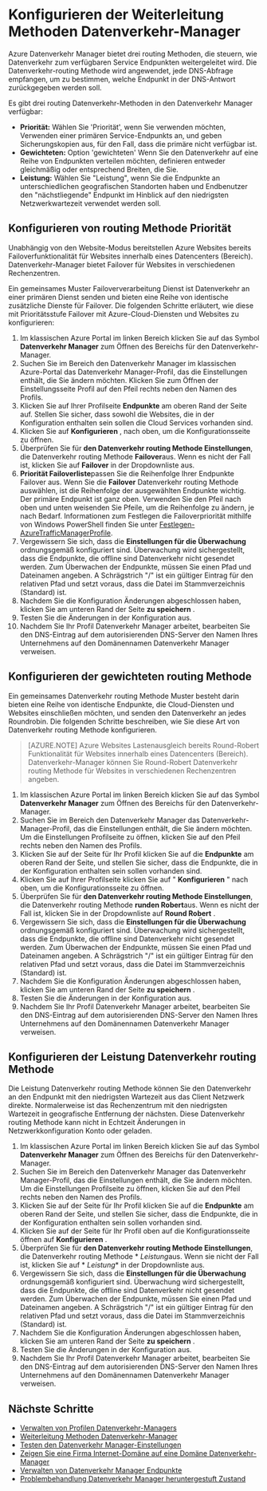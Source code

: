 <properties
    pageTitle="Weiterleitung Methoden Datenverkehr Manager konfigurieren | Microsoft Azure"
    description="In diesem Artikel wird erläutert, wie konfiguriert unterschiedliche Weiterleitung Methoden in den Datenverkehr Manager"
    services="traffic-manager"
    documentationCenter=""
    authors="sdwheeler"
    manager="carmonm"
    editor=""
/>
<tags
    ms.service="traffic-manager"
    ms.devlang="na"
    ms.topic="article"
    ms.tgt_pltfrm="na"
    ms.workload="infrastructure-services"
   ms.date="10/18/2016"
   ms.author="sewhee" />
<!-- repub for nofollow -->

# <a name="configure-traffic-manager-routing-methods"></a>Konfigurieren der Weiterleitung Methoden Datenverkehr-Manager

Azure Datenverkehr Manager bietet drei routing Methoden, die steuern, wie Datenverkehr zum verfügbaren Service Endpunkten weitergeleitet wird. Die Datenverkehr-routing Methode wird angewendet, jede DNS-Abfrage empfangen, um zu bestimmen, welche Endpunkt in der DNS-Antwort zurückgegeben werden soll.

Es gibt drei routing Datenverkehr-Methoden in den Datenverkehr Manager verfügbar:

- **Priorität:** Wählen Sie 'Priorität', wenn Sie verwenden möchten, Verwenden einer primären Service-Endpunkts an, und geben Sicherungskopien aus, für den Fall, dass die primäre nicht verfügbar ist.
- **Gewichteten:** Option 'gewichteten' Wenn Sie den Datenverkehr auf eine Reihe von Endpunkten verteilen möchten, definieren entweder gleichmäßig oder entsprechend Breiten, die Sie.
- **Leistung:** Wählen Sie "Leistung", wenn Sie die Endpunkte an unterschiedlichen geografischen Standorten haben und Endbenutzer den "nächstliegende" Endpunkt im Hinblick auf den niedrigsten Netzwerkwartezeit verwendet werden soll.

## <a name="configure-priority-routing-method"></a>Konfigurieren von routing Methode Priorität

Unabhängig von den Website-Modus bereitstellen Azure Websites bereits Failoverfunktionalität für Websites innerhalb eines Datencenters (Bereich). Datenverkehr-Manager bietet Failover für Websites in verschiedenen Rechenzentren.

Ein gemeinsames Muster Failoververarbeitung Dienst ist Datenverkehr an einer primären Dienst senden und bieten eine Reihe von identische zusätzliche Dienste für Failover. Die folgenden Schritte erläutert, wie diese mit Prioritätsstufe Failover mit Azure-Cloud-Diensten und Websites zu konfigurieren:

1. Im klassischen Azure Portal im linken Bereich klicken Sie auf das Symbol **Datenverkehr Manager** zum Öffnen des Bereichs für den Datenverkehr-Manager.
2. Suchen Sie im Bereich den Datenverkehr Manager im klassischen Azure-Portal das Datenverkehr Manager-Profil, das die Einstellungen enthält, die Sie ändern möchten. Klicken Sie zum Öffnen der Einstellungsseite Profil auf den Pfeil rechts neben den Namen des Profils.
3. Klicken Sie auf Ihrer Profilseite **Endpunkte** am oberen Rand der Seite auf. Stellen Sie sicher, dass sowohl die Websites, die in der Konfiguration enthalten sein sollen die Cloud Services vorhanden sind.
4. Klicken Sie auf **Konfigurieren** , nach oben, um die Konfigurationsseite zu öffnen.
5. Überprüfen Sie für **den Datenverkehr routing Methode Einstellungen**, die Datenverkehr routing Methode **Failover**aus. Wenn es nicht der Fall ist, klicken Sie auf **Failover** in der Dropdownliste aus.
6. **Priorität Failoverliste**passen Sie die Reihenfolge Ihrer Endpunkte Failover aus. Wenn Sie die **Failover** Datenverkehr routing Methode auswählen, ist die Reihenfolge der ausgewählten Endpunkte wichtig. Der primäre Endpunkt ist ganz oben. Verwenden Sie den Pfeil nach oben und unten weisenden Sie Pfeile, um die Reihenfolge zu ändern, je nach Bedarf. Informationen zum Festlegen die Failoverpriorität mithilfe von Windows PowerShell finden Sie unter [Festlegen-AzureTrafficManagerProfile](http://go.microsoft.com/fwlink/p/?LinkId=400880).
7. Vergewissern Sie sich, dass die **Einstellungen für die Überwachung** ordnungsgemäß konfiguriert sind. Überwachung wird sichergestellt, dass die Endpunkte, die offline sind Datenverkehr nicht gesendet werden. Zum Überwachen der Endpunkte, müssen Sie einen Pfad und Dateinamen angeben. A Schrägstrich "/" ist ein gültiger Eintrag für den relativen Pfad und setzt voraus, dass die Datei im Stammverzeichnis (Standard) ist.
8. Nachdem Sie die Konfiguration Änderungen abgeschlossen haben, klicken Sie am unteren Rand der Seite **zu speichern** .
9. Testen Sie die Änderungen in der Konfiguration aus.
10. Nachdem Sie Ihr Profil Datenverkehr Manager arbeitet, bearbeiten Sie den DNS-Eintrag auf dem autorisierenden DNS-Server den Namen Ihres Unternehmens auf den Domänennamen Datenverkehr Manager verweisen.

## <a name="configure-weighted-routing-method"></a>Konfigurieren der gewichteten routing Methode

Ein gemeinsames Datenverkehr routing Methode Muster besteht darin bieten eine Reihe von identische Endpunkte, die Cloud-Diensten und Websites einschließen möchten, und senden den Datenverkehr an jedes Roundrobin. Die folgenden Schritte beschreiben, wie Sie diese Art von Datenverkehr routing Methode konfigurieren.

>[AZURE.NOTE] Azure Websites Lastenausgleich bereits Round-Robert Funktionalität für Websites innerhalb eines Datencenters (Bereich). Datenverkehr-Manager können Sie Round-Robert Datenverkehr routing Methode für Websites in verschiedenen Rechenzentren angeben.

1. Im klassischen Azure Portal im linken Bereich klicken Sie auf das Symbol **Datenverkehr Manager** zum Öffnen des Bereichs für den Datenverkehr-Manager.
2. Suchen Sie im Bereich den Datenverkehr Manager das Datenverkehr-Manager-Profil, das die Einstellungen enthält, die Sie ändern möchten. Um die Einstellungen Profilseite zu öffnen, klicken Sie auf den Pfeil rechts neben den Namen des Profils.
3. Klicken Sie auf der Seite für Ihr Profil klicken Sie auf die **Endpunkte** am oberen Rand der Seite, und stellen Sie sicher, dass die Endpunkte, die in der Konfiguration enthalten sein sollen vorhanden sind.
4. Klicken Sie auf Ihrer Profilseite klicken Sie auf " **Konfigurieren** " nach oben, um die Konfigurationsseite zu öffnen.
5. Überprüfen Sie für **den Datenverkehr routing Methode Einstellungen**, die Datenverkehr routing Methode **runden Robert**aus. Wenn es nicht der Fall ist, klicken Sie in der Dropdownliste auf **Round Robert** .
6. Vergewissern Sie sich, dass die **Einstellungen für die Überwachung** ordnungsgemäß konfiguriert sind. Überwachung wird sichergestellt, dass die Endpunkte, die offline sind Datenverkehr nicht gesendet werden. Zum Überwachen der Endpunkte, müssen Sie einen Pfad und Dateinamen angeben. A Schrägstrich "/" ist ein gültiger Eintrag für den relativen Pfad und setzt voraus, dass die Datei im Stammverzeichnis (Standard) ist.
7. Nachdem Sie die Konfiguration Änderungen abgeschlossen haben, klicken Sie am unteren Rand der Seite **zu speichern** .
8. Testen Sie die Änderungen in der Konfiguration aus.
9. Nachdem Sie Ihr Profil Datenverkehr Manager arbeitet, bearbeiten Sie den DNS-Eintrag auf dem autorisierenden DNS-Server den Namen Ihres Unternehmens auf den Domänennamen Datenverkehr Manager verweisen.

## <a name="configure-performance-traffic-routing-method"></a>Konfigurieren der Leistung Datenverkehr routing Methode

Die Leistung Datenverkehr routing Methode können Sie den Datenverkehr an den Endpunkt mit den niedrigsten Wartezeit aus das Client Netzwerk direkte. Normalerweise ist das Rechenzentrum mit den niedrigsten Wartezeit in geografische Entfernung der nächsten. Diese Datenverkehr routing Methode kann nicht in Echtzeit Änderungen in Netzwerkkonfiguration Konto oder geladen.

1. Im klassischen Azure Portal im linken Bereich klicken Sie auf das Symbol **Datenverkehr Manager** zum Öffnen des Bereichs für den Datenverkehr-Manager.
2. Suchen Sie im Bereich den Datenverkehr Manager das Datenverkehr Manager-Profil, das die Einstellungen enthält, die Sie ändern möchten. Um die Einstellungen Profilseite zu öffnen, klicken Sie auf den Pfeil rechts neben den Namen des Profils.
3. Klicken Sie auf der Seite für Ihr Profil klicken Sie auf die **Endpunkte** am oberen Rand der Seite, und stellen Sie sicher, dass die Endpunkte, die in der Konfiguration enthalten sein sollen vorhanden sind.
4. Klicken Sie auf der Seite für Ihr Profil oben auf die Konfigurationsseite öffnen auf **Konfigurieren** .
5. Überprüfen Sie für **den Datenverkehr routing Methode Einstellungen**, die Datenverkehr routing Methode * *Leistung*aus. Wenn sie nicht der Fall ist, klicken Sie auf * *Leistung** in der Dropdownliste aus.
6. Vergewissern Sie sich, dass die **Einstellungen für die Überwachung** ordnungsgemäß konfiguriert sind. Überwachung wird sichergestellt, dass die Endpunkte, die offline sind Datenverkehr nicht gesendet werden. Zum Überwachen der Endpunkte, müssen Sie einen Pfad und Dateinamen angeben. A Schrägstrich "/" ist ein gültiger Eintrag für den relativen Pfad und setzt voraus, dass die Datei im Stammverzeichnis (Standard) ist.
7. Nachdem Sie die Konfiguration Änderungen abgeschlossen haben, klicken Sie am unteren Rand der Seite **zu speichern** .
8. Testen Sie die Änderungen in der Konfiguration aus.
9. Nachdem Sie Ihr Profil Datenverkehr Manager arbeitet, bearbeiten Sie den DNS-Eintrag auf dem autorisierenden DNS-Server den Namen Ihres Unternehmens auf den Domänennamen Datenverkehr Manager verweisen.

## <a name="next-steps"></a>Nächste Schritte

* [Verwalten von Profilen Datenverkehr-Managers](traffic-manager-manage-profiles.md)
* [Weiterleitung Methoden Datenverkehr-Manager](traffic-manager-routing-methods.md)
* [Testen den Datenverkehr Manager-Einstellungen](traffic-manager-testing-settings.md)
* [Zeigen Sie eine Firma Internet-Domäne auf eine Domäne Datenverkehr-Manager](traffic-manager-point-internet-domain.md)
* [Verwalten von Datenverkehr Manager Endpunkte](traffic-manager-manage-endpoints.md)
* [Problembehandlung Datenverkehr Manager heruntergestuft Zustand](traffic-manager-troubleshooting-degraded.md)

